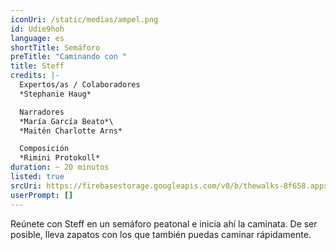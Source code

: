 ```yaml
---
iconUri: /static/medias/ampel.png
id: Udie9hoh
language: es
shortTitle: Semáforo
preTitle: "Caminando con "
title: Steff
credits: |-
  Expertos/as / Colaboradores
  *Stephanie Haug*

  Narradores
  *María García Beato*\
  *Maitén Charlotte Arns*

  Composición
  *Rimini Protokoll*
duration: ~ 20 minutos
listed: true
srcUri: https://firebasestorage.googleapis.com/v0/b/thewalks-8f658.appspot.com/o/mp3%2Fapi-v1%2Fwalk_3_SP.mp3?alt=media&token=1948caeb-5aba-4a37-a104-58613d0d29cd
userPrompt: []
---
```

Reúnete con Steff en un semáforo peatonal e inicia ahí la caminata. De ser posible, lleva zapatos con los que también puedas caminar rápidamente.